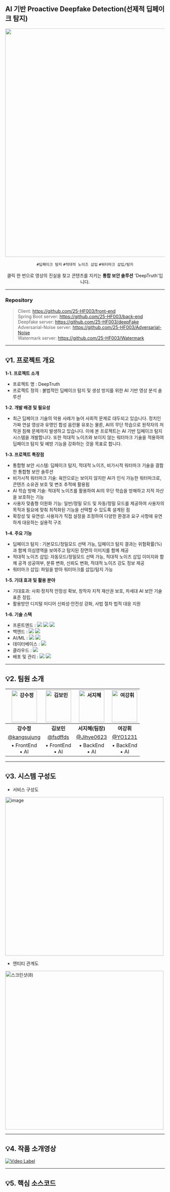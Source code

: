 ## AI 기반 Proactive Deepfake Detection(선제적 딥페이크 탐지)


<div align="center">

<img width="1280" height="720" alt="썸네일 이미지" src="https://github.com/user-attachments/assets/b2b5f770-3f6a-4bf8-ab41-9323d48ac4cc" />

`#딥페이크 탐지` `#적대적 노이즈 삽입` `#워터마크 삽입/탐지` <br /> <br />
클릭 한 번으로 영상의 진실을 찾고 콘텐츠를 지키는 **통합 보안 솔루션** 'DeepTruth'입니다. 

</div>

---

### Repository
> Client: https://github.com/25-HF003/front-end <br />
> Spring Boot server: https://github.com/25-HF003/back-end <br/>
> Deepfake server: https://github.com/25-HF003/deepFake <br />
> Adversarial-Noise server: https://github.com/25-HF003/Adversarial-Noise <br />
> Watermark server: https://github.com/25-HF003/Watermark <br />

---

## **💡1. 프로젝트 개요**


**1-1. 프로젝트 소개**
- 프로젝트 명 : DeepTruth
- 프로젝트 정의 : 불법적인 딥페이크 탐지 및 생성 방지를 위한 AI 기반 영상 분석 솔루션



**1-2. 개발 배경 및 필요성**
- 최근 딥페이크 기술의 악용 사례가 늘어 사회적 문제로 대두되고 있습니다. 정치인 가짜 연설 영상과 유명인 합성 음란물 유포는 물론, AI의 무단 학습으로 원작자의 저작권 침해 문제까지 발생하고 있습니다. 이에 본 프로젝트는 AI 기반 딥페이크 탐지 시스템을 개발합니다. 또한 적대적 노이즈와 보이지 않는 워터마크 기술을 적용하여 딥페이크 탐지 및 예방 기능을 강화하는 것을 목표로 합니다.

**1-3. 프로젝트 특장점**
* 통합형 보안 시스템: 딥페이크 탐지, 적대적 노이즈, 비가시적 워터마크 기술을 결합한 통합형 보안 솔루션
* 비가시적 워터마크 기술: 육안으로는 보이지 않지만 AI가 인식 가능한 워터마크로, 콘텐츠 소유권 보호 및 변조 추적에 활용됨
* AI 학습 방해 기술: 적대적 노이즈를 활용하여 AI의 무단 학습을 방해하고 지적 자산을 보호하는 기능
* 사용자 맞춤형 이원화 기능: 일반/정밀 모드 및 자동/정밀 모드를 제공하여 사용자의 목적과 필요에 맞춰 최적화된 기능을 선택할 수 있도록 설계된 점
* 확장성 및 유연성: 사용자가 직접 설정을 조정하여 다양한 환경과 요구 사항에 유연하게 대응하는 실용적 구조

**1-4. 주요 기능**
- 딥페이크 탐지 : 기본모드/정밀모드 선택 가능, 딥페이크 탐지 결과는 위험확률(%)과 함께 의심영역을 보여주고 탐지된 장면의 이미지를 함께 제공
- 적대적 노이즈 삽입: 자동모드/정밀모드 선택 가능, 적대적 노이즈 삽입 이미지와 함께 공격 성공여부, 분류 변화, 신뢰도 변화, 적대적 노이즈 강도 정보 제공
- 워터마크 삽입:  파일을 받아 워터마크를 삽입/탐지 가능

**1-5. 기대 효과 및 활용 분야**
- 기대효과: 사회·정치적 안정성 확보, 창작자 지적 재산권 보호, 차세대 AI 보안 기술 표준 정립.
- 활용방안 디지털 미디어 신뢰성·안전성 강화, 사법 절차 법적 대응 지원

**1-6. 기술 스택**
- 프론트엔드 : <img src="https://img.shields.io/badge/React-61DAFB?style=flat-square&logo=React&logoColor=white"> <img src="https://img.shields.io/badge/Next.js-000000?style=flat-square&logo=Next.js&logoColor=white"/> <img src="https://img.shields.io/badge/CSS3-1572B6?style=flat-square&logo=CSS3&logoColor=white">
- 백엔드 : <img src="https://img.shields.io/badge/java-007396?style=flat-square&logo=OpenJDK&logoColor=white"> <img src="https://img.shields.io/badge/Spring Boot-6DB33F?style=flat-square&logo=springboot&logoColor=black"/>
- AI/ML : <img src="https://img.shields.io/badge/Python-3776AB?style=flat-square&logo=Python&logoColor=white"> <img src="https://img.shields.io/badge/Flask-000000?style=flat-square&logo=Flask&logoColor=white">
- 데이터베이스 : <img src="https://img.shields.io/badge/MySQL-4479A1?style=flat-square&logo=MySQL&logoColor=white"> 
- 클라우드 :  <img src="https://img.shields.io/badge/Amazon AWS-FF9900?style=flat-square&logo=amazonec2&logoColor=white"/>
- 배포 및 관리 : <img src="https://img.shields.io/badge/docker-%230db7ed.svg?style=flat-square&logo=docker&logoColor=white"> <img src="https://img.shields.io/badge/Kubernetes-326CE5?style=flat-square&logo=Kubernetes&logoColor=white"> 

---


## **💡2. 팀원 소개**
| <img width="80" height="100" src="https://avatars.githubusercontent.com/u/90364648?v=4" alt="강수정"> | <img width="80" height="100" alt="김보민" src="https://avatars.githubusercontent.com/u/101878770?v=4" > | <img width="80" height="100" src="https://avatars.githubusercontent.com/u/123048615?v=4" width=90px alt="서지혜"/>| <img width="80" height="100" alt="여강휘" src="https://avatars.githubusercontent.com/u/101783655?v=4" > | 
|:---:|:---:|:---:|:---:|
| **강수정** | **김보민** | **서지혜(팀장)** | **여강휘** | 
| [@kangsujung](https://github.com/kangsujung) | [@fsdffds](https://github.com/fsdffds)  | [@Jihye0623](https://github.com/jihye0623) | [@YO1231](https://github.com/YO1231) |
| • FrontEnd <br> • AI | • FrontEnd <br> • AI | • BackEnd <br> • AI |• BackEnd <br> • AI |

---
## **💡3. 시스템 구성도**
- 서비스 구성도
<img width="500" height="500" alt="image" src="https://github.com/user-attachments/assets/78a8aae8-a3c3-418e-bd3e-0685a59d9413" />

- 엔티티 관계도
<img width="500" height="500" alt="스크린샷(8)" src="https://github.com/user-attachments/assets/779c8c02-8341-45d1-a807-16c7cc6812d2" />


---
## **💡4. 작품 소개영상**
[![Video Label](http://img.youtube.com/vi/6XYoLJTWHXI/0.jpg)](https://youtu.be/6XYoLJTWHXI?si=1JbJn2mcm2SDC6fU)

---
## **💡5. 핵심 소스코드**
